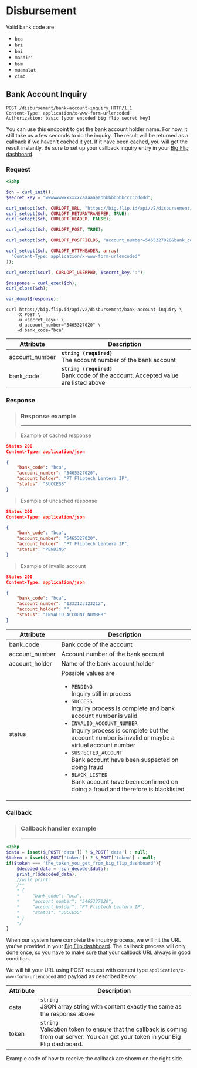 # Disbursement

Valid bank code are:

* `bca`
* `bri`
* `bni`
* `mandiri`
* `bsm`
* `muamalat`
* `cimb`

## Bank Account Inquiry

```http
POST /disbursement/bank-account-inquiry HTTP/1.1
Content-Type: application/x-www-form-urlencoded
Authorization: basic [your encoded big flip secret key]
```

You can use this endpoint to get the bank account holder name. For now, it still take us a few seconds to do the inquiry. The result will be returned as a callback if we haven't cached it yet. If it have been cached, you will get the result instantly. Be sure to set up your callback inquiry entry in your <a href="https://big.flip.id/api-info" target="_blank">Big Flip dashboard</a>.

### Request

```php
<?php

$ch = curl_init();
$secret_key = "wwwwwwwxxxxxxxaaaaaaabbbbbbbbbcccccdddd";

curl_setopt($ch, CURLOPT_URL, "https://big.flip.id/api/v2/disbursement/bank-account-inquiry");
curl_setopt($ch, CURLOPT_RETURNTRANSFER, TRUE);
curl_setopt($ch, CURLOPT_HEADER, FALSE);

curl_setopt($ch, CURLOPT_POST, TRUE);

curl_setopt($ch, CURLOPT_POSTFIELDS, "account_number=5465327020&bank_code=bca");

curl_setopt($ch, CURLOPT_HTTPHEADER, array(
  "Content-Type: application/x-www-form-urlencoded"
));

curl_setopt($curl, CURLOPT_USERPWD, $secret_key.":");

$response = curl_exec($ch);
curl_close($ch);

var_dump($response);
```

```shell
curl https://big.flip.id/api/v2/disbursement/bank-account-inquiry \
    -X POST \
    -u <secret_key>: \
    -d account_number="5465327020" \
    -d bank_code="bca"
```

Attribute | Description
----------|-------------
account_number | **`string (required)`** <br> The account number of the bank account
bank_code | **`string (required)`** <br> Bank code of the account. Accepted value are listed above

### Response

> <h3>Response example<hr></h3>

> Example of cached response

```json
Status 200
Content-Type: application/json

{
    "bank_code": "bca",
    "account_number": "5465327020",
    "account_holder": "PT Fliptech Lentera IP",
    "status": "SUCCESS"
}
```

> Example of uncached response

```json
Status 200
Content-Type: application/json

{
    "bank_code": "bca",
    "account_number": "5465327020",
    "account_holder": "PT Fliptech Lentera IP",
    "status": "PENDING"
}
```

> Example of invalid account

```json
Status 200
Content-Type: application/json

{
    "bank_code": "bca",
    "account_number": "1232123123212",
    "account_holder": "",
    "status": "INVALID_ACCOUNT_NUMBER"
}
```

Attribute | Description
----------|-------------
bank_code | Bank code of the account
account_number | Account number of the bank account
account_holder | Name of the bank account holder
status | Possible values are <br> <ul><li>`PENDING`<br>Inquiry still in process</li><li>`SUCCESS`<br>Inquiry process is complete and bank account number is valid</li><li>`INVALID_ACCOUNT_NUMBER`<br>Inquiry process is complete but the account number is invalid or maybe a virtual account number</li><li>`SUSPECTED_ACCOUNT`<br>Bank account have been suspected on doing fraud</li><li>`BLACK_LISTED`<br>Bank account have been confirmed on doing a fraud and therefore is blacklisted</li></ul>

### Callback

> <h3>Callback handler example<hr></h3>

```php
<?php
$data = isset($_POST['data']) ? $_POST['data'] : null;
$token = isset($_POST['token']) ? $_POST['token'] : null;
if($token === 'the_token_you_get_from_big_flip_dashboard'){
	$decoded_data = json_decode($data);
	print_r($decoded_data);
	//will print: 
	/**
    * {
    *     "bank_code": "bca",
    *     "account_number": "5465327020",
    *     "account_holder": "PT Fliptech Lentera IP",
    *     "status": "SUCCESS"
    * }
	*/
}
```

When our system have complete the inquiry process, we will hit the URL you've provided in your <a href="https://big.flip.id/api-info" target="_blank">Big Flip dashboard</a>. The callback process will only done once, so you have to make sure that your callback URL always in good condition. 

We will hit your URL using POST request with content type `application/x-www-form-urlencoded` and payload as described below:

Attribute | Description
----------|-------------
data | `string`<br>JSON array string with content exactly the same as the response above
token | `string`<br>Validation token to ensure that the callback is coming from our server. You can get your token in your Big Flip dashboard.

Example code of how to receive the callback are shown on the right side.